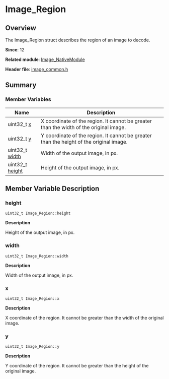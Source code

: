 # Image_Region


## Overview

The Image_Region struct describes the region of an image to decode.

**Since**: 12

**Related module**: [Image_NativeModule](_image___native_module.md)

**Header file**: [image_common.h](image__common_8h.md)


## Summary


### Member Variables

| Name| Description| 
| -------- | -------- |
| uint32_t [x](#x) | X coordinate of the region. It cannot be greater than the width of the original image. | 
| uint32_t [y](#y) | Y coordinate of the region. It cannot be greater than the height of the original image. | 
| uint32_t [width](#width) | Width of the output image, in px. | 
| uint32_t [height](#height) | Height of the output image, in px. | 


## Member Variable Description


### height

```
uint32_t Image_Region::height
```
**Description**

Height of the output image, in px.


### width

```
uint32_t Image_Region::width
```
**Description**

Width of the output image, in px.


### x

```
uint32_t Image_Region::x
```
**Description**

X coordinate of the region. It cannot be greater than the width of the original image.


### y

```
uint32_t Image_Region::y
```
**Description**

Y coordinate of the region. It cannot be greater than the height of the original image.
